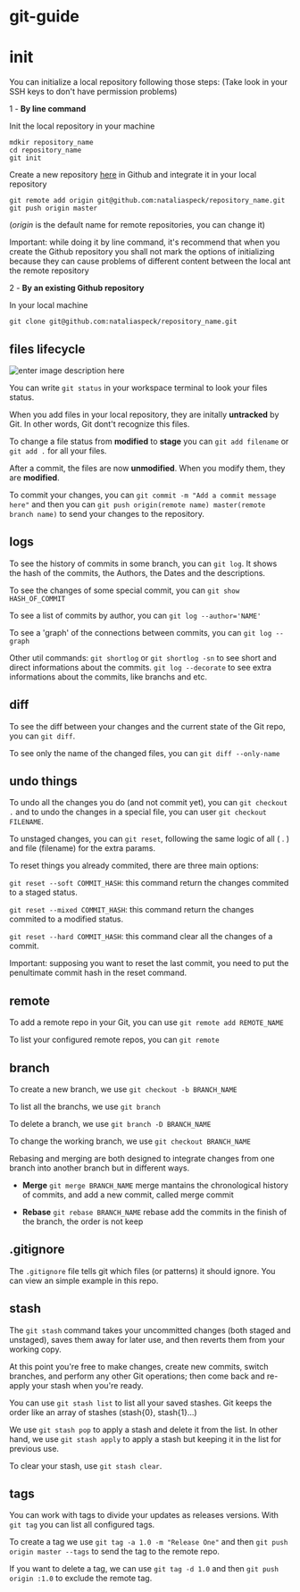 # git-guide

# init

You can initialize a local repository following those steps:
(Take look in your SSH keys to don't have permission problems)

1 - **By line command**

Init the local repository in your machine

    mdkir repository_name
    cd repository_name
    git init
    
    
Create a new repository [here](https://github.com/new) in Github and integrate it in your local repository
		

    git remote add origin git@github.com:nataliaspeck/repository_name.git
    git push origin master

(*origin* is the default name for remote repositories, you can change it)

Important: while doing it by line command, it's recommend that when you create the Github repository you shall not mark the options of initializing because they can cause problems of different content between the local ant the remote repository

2 - **By an existing Github repository**

In your local machine 

    git clone git@github.com:nataliaspeck/repository_name.git
   
## files lifecycle

![enter image description here](https://camo.githubusercontent.com/3a084791b3c5ae27a23ceeb5592d3bf80877cba2/687474703a2f2f6769742d73636d2e636f6d2f666967757265732f3138333333666967303230312d746e2e706e67)

You can write `git status` in your workspace terminal to look your files status. 

When you add files in your local repository, they are initally **untracked** by Git.  In other words, Git dont't recognize this files. 

To change a file status from **modified** to **stage** you can `git add filename` or `git add .` for all your files. 

After a commit, the files are now **unmodified**. When you modify them, they are **modified**.

To commit your changes, you can `git commit -m "Add a commit message here"` and then you can `git push origin(remote name) master(remote branch name)` to send your changes to the repository.

## logs

To see the history of commits in some branch, you can `git log`. It shows the hash of the commits, the Authors, the Dates and the descriptions.

To see the changes of some special commit, you can `git show HASH_OF_COMMIT`

To see a list of commits by author, you can `git log --author='NAME'`

To see a 'graph' of the connections between commits, you can `git log --graph`

Other util commands:
`git shortlog` or `git shortlog -sn` to see short and direct informations about the commits.
`git log --decorate` to see extra informations about the commits, like branchs and etc.   

## diff

To see the diff between your changes and the current state of the Git repo, you can `git diff`.

To see only the name of the changed files, you can `git diff --only-name`

## undo things

To undo all the changes you do (and not commit yet), you can `git checkout .` and to undo the changes in a special file, you can user `git checkout FILENAME`.

To unstaged changes, you can `git reset`, following the same logic of all ( . ) and file (filename) for the extra params.

To reset things you already commited, there are three main options:

`git reset --soft COMMIT_HASH`: this command return the changes commited to a staged status.

`git reset --mixed COMMIT_HASH`: this command return the changes commited to a modified status.

`git reset --hard COMMIT_HASH`: this command clear all the changes of a commit. 

Important: supposing you want to reset the last commit, you need to put the penultimate commit hash in the reset command.

## remote

To add a remote repo in your Git, you can use `git remote add REMOTE_NAME`

To list your configured remote repos, you can `git remote`

## branch

To create a new branch, we use `git checkout -b BRANCH_NAME`

To list all the branchs, we use `git branch`

To delete a branch, we use `git branch -D BRANCH_NAME`

To change the working branch, we use `git checkout BRANCH_NAME`

Rebasing and merging are both designed to integrate changes from one branch into another branch but in different ways.

 - **Merge** `git merge BRANCH_NAME`
merge mantains the chronological history of commits, and add a new commit, called merge commit

 - **Rebase** `git rebase BRANCH_NAME`
rebase add the commits in the finish of the branch,  the order is not keep

## .gitignore

The `.gitignore`  file tells git which files (or patterns) it should ignore. You can view an simple example in this repo.

## stash

The `git stash` command takes your uncommitted changes (both staged and unstaged), saves them away for later use, and then reverts them from your working copy.

At this point you're free to make changes, create new commits, switch branches, and perform any other Git operations; then come back and re-apply your stash when you're ready.

You can use `git stash list` to list all your saved stashes. Git keeps the order like an array of stashes (stash{0}, stash{1}...)

We use `git stash pop` to apply a stash and delete it from the list. In other hand, we use `git stash apply` to apply a stash but keeping it in the list for previous use.

To clear your stash, use `git stash clear`.

## tags

You can work with tags to divide your updates as releases versions. With `git tag` you can list all configured tags.

To create a tag we use `git tag -a 1.0 -m "Release One"` and then `git push origin master --tags` to send the tag to the remote repo. 

If you want to delete a tag, we can use `git tag -d 1.0` and then `git push origin :1.0` to exclude the remote tag.
